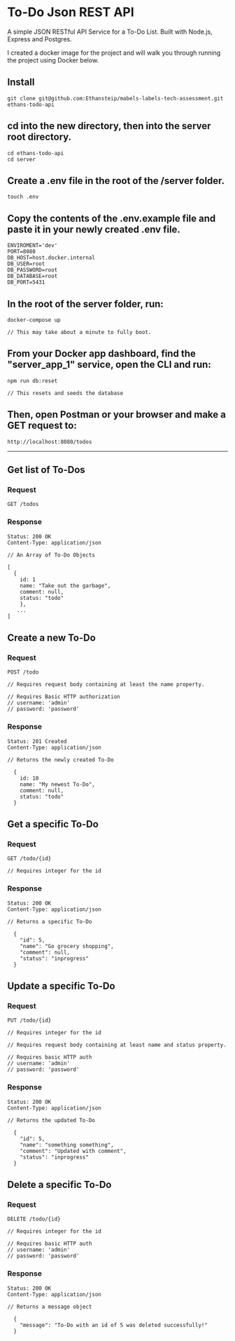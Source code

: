 # To-Do Json REST API

A simple JSON RESTful API Service for a To-Do List. Built with Node.js, Express and Postgres.

I created a docker image for the project and will walk you through running the project using Docker below.

## Install

    git clone git@github.com:Ethansteip/mabels-labels-tech-assessment.git ethans-todo-api

## cd into the new directory, then into the server root directory.

    cd ethans-todo-api
    cd server

## Create a .env file in the root of the /server folder.

    touch .env

## Copy the contents of the .env.example file and paste it in your newly created .env file.

    ENVIROMENT='dev'
    PORT=8080
    DB_HOST=host.docker.internal
    DB_USER=root
    DB_PASSWORD=root
    DB_DATABASE=root
    DB_PORT=5431

## In the root of the server folder, run:

    docker-compose up

    // This may take about a minute to fully boot.

## From your Docker app dashboard, find the "server_app_1" service, open the CLI and run:

    npm run db:reset

    // This resets and seeds the database

## Then, open Postman or your browser and make a GET request to:

    http://localhost:8080/todos

___________________________________

## Get list of To-Dos

### Request
`GET /todos`

### Response

    Status: 200 OK
    Content-Type: application/json

    // An Array of To-Do Objects

    [
      {
        id: 1
        name: "Take out the garbage", 
        comment: null, 
        status: "todo"
        },
       ...
    ]

## Create a new To-Do

### Request

`POST /todo`


    // Requires request body containing at least the name property.

    // Requires Basic HTTP authorization
    // username: 'admin'
    // password: 'password'
    

### Response

    Status: 201 Created
    Content-Type: application/json

    // Returns the newly created To-Do

      {
        id: 10
        name: "My newest To-Do", 
        comment: null, 
        status: "todo"
      }
       

## Get a specific To-Do

### Request

`GET /todo/{id}`

    // Requires integer for the id

### Response

    Status: 200 OK
    Content-Type: application/json

    // Returns a specific To-Do

      {
        "id": 5,
        "name": "Go grocery shopping",
        "comment": null,
        "status": "inprogress"
      }

## Update a specific To-Do

### Request

`PUT /todo/{id}`

    // Requires integer for the id

    // Requires request body containing at least name and status property.

    // Requires basic HTTP auth
    // username: 'admin'
    // password: 'password'

### Response

    Status: 200 OK
    Content-Type: application/json

    // Returns the updated To-Do

      {
        "id": 5,
        "name": "something something",
        "comment": "Updated with comment",
        "status": "inprogress"
      }

## Delete a specific To-Do

### Request

`DELETE /todo/{id}`

    // Requires integer for the id

    // Requires basic HTTP auth
    // username: 'admin'
    // password: 'password'

### Response

    Status: 200 OK
    Content-Type: application/json

    // Returns a message object

      {
        "message": "To-Do with an id of 5 was deleted successfully!"
      }